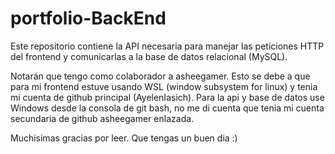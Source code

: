 # portfolio-BackEnd
Este repositorio contiene la API necesaria para manejar las peticiones HTTP del frontend y comunicarlas a la base de datos relacional (MySQL). 

Notarán que tengo como colaborador a asheegamer. Esto se debe a que para mi frontend estuve usando WSL (window subsystem for linux) y tenia mi cuenta de github principal (AyelenIasich). Para la api y base de datos use Windows desde la consola de git bash, no me di cuenta que tenia mi cuenta secundaria de github asheegamer enlazada.  

Muchisimas gracias por leer. Que tengas un buen dia :)
